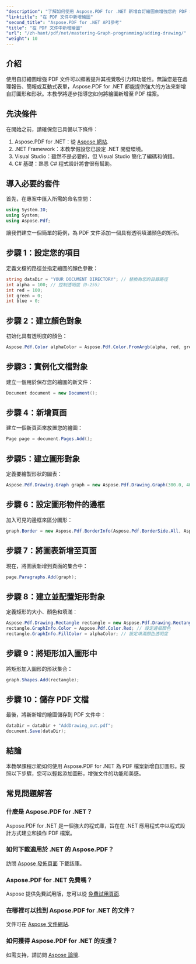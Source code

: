 ```yaml
---
"description": "了解如何使用 Aspose.PDF for .NET 新增自訂繪圖來增強您的 PDF 檔案。本逐步教程涵蓋了從設定項目到創建圖形的所有內容。"
"linktitle": "在 PDF 文件中新增繪圖"
"second_title": "Aspose.PDF for .NET API參考"
"title": "在 PDF 文件中新增繪圖"
"url": "/zh-hant/pdf/net/mastering-Graph-programming/adding-drawing/"
"weight": 10
---
```


## 介紹

使用自訂繪圖增強 PDF 文件可以顯著提升其視覺吸引力和功能性。無論您是在處理報告、簡報或互動式表單，Aspose.PDF for .NET 都能提供強大的方法來新增自訂圖形和形狀。本教學將逐步指導您如何將繪圖新增至 PDF 檔案。

## 先決條件

在開始之前，請確保您已具備以下條件：

1. Aspose.PDF for .NET：從 [Aspose 網站](https://releases。aspose.com/pdf/net/).
2. .NET Framework：本教學假設您已設定 .NET 開發環境。
3. Visual Studio：雖然不是必要的，但 Visual Studio 簡化了編碼和偵錯。
4. C# 基礎：熟悉 C# 程式設計將會很有幫助。

## 導入必要的套件

首先，在專案中匯入所需的命名空間：

```csharp
using System.IO;
using System;
using Aspose.Pdf;
```

讓我們建立一個簡單的範例，為 PDF 文件添加一個具有透明填滿顏色的矩形。

## 步驟 1：設定您的項目

定義文檔的路徑並指定繪圖的顏色參數：

```csharp
string dataDir = "YOUR DOCUMENT DIRECTORY"; // 替換為您的目錄路徑
int alpha = 100; // 控制透明度（0-255）
int red = 100;
int green = 0;
int blue = 0;
```

## 步驟 2：建立顏色對象

初始化具有透明度的顏色：

```csharp
Aspose.Pdf.Color alphaColor = Aspose.Pdf.Color.FromArgb(alpha, red, green, blue);
```

## 步驟3：實例化文檔對象

建立一個用於保存您的繪圖的新文件：

```csharp
Document document = new Document();
```

## 步驟 4：新增頁面

建立一個新頁面來放置您的繪圖：

```csharp
Page page = document.Pages.Add();
```

## 步驟5：建立圖形對象

定義要繪製形狀的圖表：

```csharp
Aspose.Pdf.Drawing.Graph graph = new Aspose.Pdf.Drawing.Graph(300.0, 400.0);
```

## 步驟 6：設定圖形物件的邊框

加入可見的邊框來區分圖形：

```csharp
graph.Border = new Aspose.Pdf.BorderInfo(Aspose.Pdf.BorderSide.All, Aspose.Pdf.Color.Black);
```

## 步驟 7：將圖表新增至頁面

現在，將圖表新增到頁面的集合中：

```csharp
page.Paragraphs.Add(graph);
```

## 步驟 8：建立並配置矩形對象

定義矩形的大小、顏色和填滿：

```csharp
Aspose.Pdf.Drawing.Rectangle rectangle = new Aspose.Pdf.Drawing.Rectangle(0, 0, 100, 50);
rectangle.GraphInfo.Color = Aspose.Pdf.Color.Red; // 設定邊框顏色
rectangle.GraphInfo.FillColor = alphaColor; // 設定填滿顏色透明度
```

## 步驟 9：將矩形加入圖形中

將矩形加入圖形的形狀集合：

```csharp
graph.Shapes.Add(rectangle);
```

## 步驟 10：儲存 PDF 文檔

最後，將新新增的繪圖儲存到 PDF 文件中：

```csharp
dataDir = dataDir + "AddDrawing_out.pdf";
document.Save(dataDir);
```

## 結論

本教學課程示範如何使用 Aspose.PDF for .NET 為 PDF 檔案新增自訂圖形。按照以下步驟，您可以輕鬆添加圖形，增強文件的功能和美感。

## 常見問題解答

### 什麼是 Aspose.PDF for .NET？

Aspose.PDF for .NET 是一個強大的程式庫，旨在在 .NET 應用程式中以程式設計方式建立和操作 PDF 檔案。

### 如何下載適用於 .NET 的 Aspose.PDF？

訪問 [Aspose 發佈頁面](https://releases.aspose.com/pdf/net/) 下載該庫。

### Aspose.PDF for .NET 免費嗎？

Aspose 提供免費試用版，您可以從 [免費試用頁面](https://releases。aspose.com/).

### 在哪裡可以找到 Aspose.PDF for .NET 的文件？

文件可在 [Aspose 文件網站](https://reference。aspose.com/pdf/net/).

### 如何獲得 Aspose.PDF for .NET 的支援？

如需支持，請訪問 [Aspose 論壇](https://forum。aspose.com/c/pdf/10).